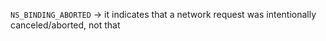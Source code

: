 `NS_BINDING_ABORTED` -> it indicates that a network request was intentionally canceled/aborted, not that 

